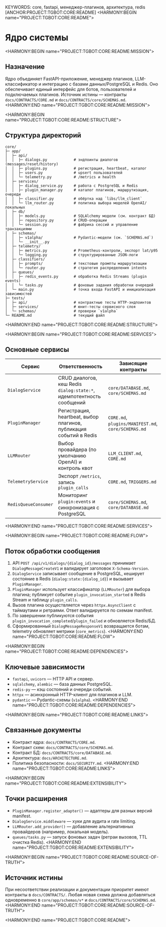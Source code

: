 KEYWORDS: core, fastapi, менеджер-плагинов, архитектура, redis
[ANCHOR:PROJECT:TGBOT:CORE:README]
<HARMONY:BEGIN name="PROJECT:TGBOT:CORE:README">
# Ядро системы

<HARMONY:BEGIN name="PROJECT:TGBOT:CORE:README:MISSION">
## Назначение
Ядро объединяет FastAPI-приложение, менеджер плагинов, LLM-классификатор и интеграцию с базами данных/PostgreSQL и Redis. Оно обеспечивает единый интерфейс для ботов, пользователей и подключаемых плагинов. Источник истины — контракты `docs/CONTRACTS/CORE.md` и `docs/CONTRACTS/core/SCHEMAS.md`.
<HARMONY:END name="PROJECT:TGBOT:CORE:README:MISSION">

<HARMONY:BEGIN name="PROJECT:TGBOT:CORE:README:STRUCTURE">
## Структура директорий
```
core/
├─ app/
│  ├─ api/
│  │  ├─ dialogs.py            # эндпоинты диалогов (messages/reset/history)
│  │  ├─ plugins.py            # регистрация, heartbeat, каталог
│  │  ├─ users.py              # upsert пользователей
│  │  └─ telemetry.py          # /metrics и health
│  ├─ services/
│  │  ├─ dialog_service.py     # работа с PostgreSQL и Redis
│  │  ├─ plugin_manager.py     # каталог плагинов, маршрутизация, очереди
│  │  ├─ classifier.py         # обёртка над `libs/llm_client`
│  │  └─ llm_router.py         # политика выбора моделей OpenAI/локальных
│  ├─ db/
│  │  ├─ models.py             # SQLAlchemy модели (см. контракт БД)
│  │  ├─ repository.py         # CRUD-операции
│  │  └─ session.py            # фабрика сессий и управление транзакциями
│  ├─ schemas/
│  │  ├─ v1alpha/              # Pydantic-модели (см. `SCHEMAS.md`)
│  │  └─ __init__.py
│  ├─ telemetry/
│  │  ├─ metrics.py            # Prometheus-контроли, экспорт lat/p95
│  │  └─ logging.py            # структурированные JSON-логи
│  ├─ classifiers/
│  │  ├─ prompts/              # текстовые промпты маршрутизации
│  │  └─ router.py             # стратегия распределения intents
│  ├─ queues/
│  │  ├─ redis_events.py       # обработка Redis Streams (plugin events)
│  │  └─ tasks.py              # фоновые задания обработки очередей
│  └─ main.py                  # точка входа FastAPI и инициализация зависимостей
├─ tests/
│  ├─ api/                     # контрактные тесты HTTP-эндпоинтов
│  ├─ services/                # юнит-тесты сервисного слоя
│  └─ schemas/                 # проверки `v1alpha`
└─ README.md                   # текущий файл
```
<HARMONY:END name="PROJECT:TGBOT:CORE:README:STRUCTURE">

<HARMONY:BEGIN name="PROJECT:TGBOT:CORE:README:SERVICES">
## Основные сервисы
| Сервис | Ответственность | Зависящие контракты |
|--------|-----------------|----------------------|
| `DialogService` | CRUD диалогов, кеш Redis `dialog:state:*`, идемпотентность сообщений | `core/DATABASE.md`, `core/SCHEMAS.md` |
| `PluginManager` | Регистрация, heartbeat, выбор плагинов, публикация событий в Redis | `CORE.md`, `plugins/MANIFEST.md`, `core/SCHEMAS.md` |
| `LLMRouter` | Выбор провайдера (по умолчанию OpenAI) и контроль квот | `LLM_CLIENT.md`, `CORE.md` |
| `TelemetryService` | Экспорт `/metrics`, запись `plugin_calls` | `CORE.md`, `TRIGGERS.md` |
| `RedisQueueConsumer` | Мониторинг `plugin:events` и синхронизация с PostgreSQL | `core/SCHEMAS.md`, `core/DATABASE.md` |
<HARMONY:END name="PROJECT:TGBOT:CORE:README:SERVICES">

<HARMONY:BEGIN name="PROJECT:TGBOT:CORE:README:FLOW">
## Поток обработки сообщения
1. API `POST /api/v1/dialogs/{dialog_id}/messages` принимает `DialogMessageCreateV1` и валидирует заголовок `X-Schema-Version`.
2. `DialogService` записывает сообщение в PostgreSQL, кеширует состояние в Redis (`dialog:state:{dialog_id}`) и вызывает `PluginManager`.
3. `PluginManager` использует классификатор (`LLMRouter`) для выбора плагина; публикует событие `plugin_invocation_started` в Redis Stream и таблицу `plugin_calls`.
4. Вызов плагина осуществляется через `httpx.AsyncClient` с таймаутами и ретраями. Ответ валидируется по схемам manifest.
5. По завершении публикуются события `plugin_invocation_completed`/`plugin_failed` и обновляется Redis/БД.
6. Сформированный `DialogMessageResponseV1` возвращается ботам, telemetry обновляет метрики (`core_metrics`).
<HARMONY:END name="PROJECT:TGBOT:CORE:README:FLOW">

<HARMONY:BEGIN name="PROJECT:TGBOT:CORE:README:DEPENDENCIES">
## Ключевые зависимости
- `fastapi`, `uvicorn` — HTTP API и сервер.
- `sqlalchemy`, `alembic` — база данных PostgreSQL.
- `redis-py` — кэш состояний и очереди событий.
- `httpx` — асинхронный HTTP-клиент для плагинов и LLM.
- `pydantic` — Pydantic-схемы (`v1alpha`).
<HARMONY:END name="PROJECT:TGBOT:CORE:README:DEPENDENCIES">

<HARMONY:BEGIN name="PROJECT:TGBOT:CORE:README:LINKS">
## Связанные документы
- Контракт ядра: `docs/CONTRACTS/CORE.md`.
- Контракт схем: `docs/CONTRACTS/core/SCHEMAS.md`.
- Контракт БД: `docs/CONTRACTS/core/DATABASE.md`.
- Архитектура: `docs/ARCHITECTURE.md`.
- Политика безопасности: `docs/SECURITY.md`.
<HARMONY:END name="PROJECT:TGBOT:CORE:README:LINKS">

<HARMONY:BEGIN name="PROJECT:TGBOT:CORE:README:EXTENSIBILITY">
## Точки расширения
- `PluginManager.register_adapter()` — адаптеры для разных версий manifest.
- `DialogService.middleware` — хуки для аудита и rate limiting.
- `LLMRouter.add_provider()` — добавление альтернативных провайдеров (например, локальная модель).
- `queues/tasks.py` — запуск фоновых задач (ретраи вызовов, TTL очистка Redis).
<HARMONY:END name="PROJECT:TGBOT:CORE:README:EXTENSIBILITY">

<HARMONY:BEGIN name="PROJECT:TGBOT:CORE:README:SOURCE-OF-TRUTH">
## Источник истины
При несоответствии реализации и документации приоритет имеют контракты в `docs/CONTRACTS/`. Любая новая схема должна добавляться одновременно в `core/app/schemas/v*` и `docs/CONTRACTS/core/SCHEMAS.md`.
<HARMONY:END name="PROJECT:TGBOT:CORE:README:SOURCE-OF-TRUTH">

<HARMONY:END name="PROJECT:TGBOT:CORE:README">
